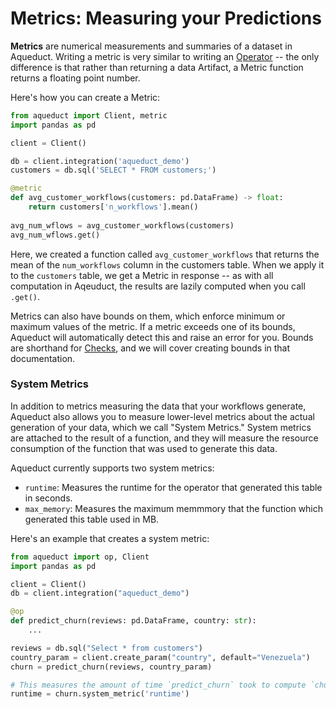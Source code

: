 # Metrics: Measuring your Predictions

**Metrics** are numerical measurements and summaries of a dataset in Aqueduct. Writing a metric is very similar to writing an [Operator](../operators.md) -- the only difference is that rather than returning a data Artifact, a Metric function returns a floating point number.

Here's how you can create a Metric:

```python
from aqueduct import Client, metric
import pandas as pd

client = Client() 

db = client.integration('aqueduct_demo')
customers = db.sql('SELECT * FROM customers;')

@metric
def avg_customer_workflows(customers: pd.DataFrame) -> float:
    return customers['n_workflows'].mean() 
    
avg_num_wflows = avg_customer_workflows(customers)
avg_num_wflows.get()
```

Here, we created a function called `avg_customer_workflows` that returns the mean of the `num_workflows` column in the customers table. When we apply it to the `customers` table, we get a Metric in response -- as with all computation in Aqeuduct, the results are lazily computed when you call `.get()`.

Metrics can also have bounds on them, which enforce minimum or maximum values of the metric. If a metric exceeds one of its bounds, Aqueduct will automatically detect this and raise an error for you. Bounds are shorthand for [Checks](checks-ensuring-correctness.md), and we will cover creating bounds in that documentation.

### System Metrics

In addition to metrics measuring the data that your workflows generate, Aqueduct also allows you to measure lower-level metrics about the actual generation of your data, which we call "System Metrics." System metrics are attached to the result of a function, and they will measure the resource consumption of the function that was used to generate this data.

Aqueduct currently supports two system metrics:

* `runtime`: Measures the runtime for the operator that generated this table in seconds.
* `max_memory`: Measures the maximum memmmory that the function which generated this table used in MB.

Here's an example that creates a system metric:

```python
from aqueduct import op, Client
import pandas as pd

client = Client() 
db = client.integration("aqueduct_demo")

@op
def predict_churn(reviews: pd.DataFrame, country: str):
    ...

reviews = db.sql("Select * from customers")
country_param = client.create_param("country", default="Venezuela") 
churn = predict_churn(reviews, country_param)

# This measures the amount of time `predict_churn` took to compute `churn`.
runtime = churn.system_metric('runtime')
```

